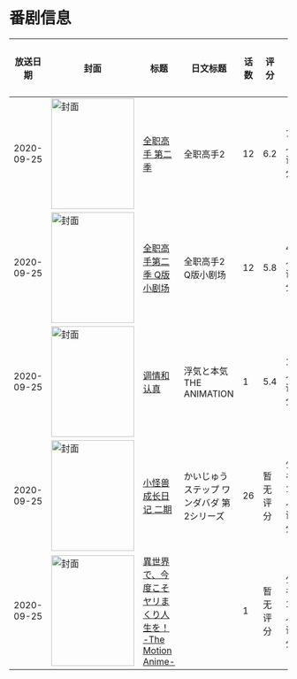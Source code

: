 # 番剧信息

|放送日期|封面|标题|日文标题|话数|评分|评分人数|
|---|---|---|---|---|---|---|
|2020-09-25|<img src="//lain.bgm.tv/pic/cover/c/76/c3/217235_0t0CP.jpg" alt="封面" style="width:150px;height:200px;object-fit:cover;">|[全职高手 第二季](https://bangumi.tv/subject/217235)|全职高手2|12|6.2|727人评分|
|2020-09-25|<img src="//lain.bgm.tv/pic/cover/c/d2/79/315740_g44fg.jpg" alt="封面" style="width:150px;height:200px;object-fit:cover;">|[全职高手第二季 Q版小剧场](https://bangumi.tv/subject/315740)|全职高手2 Q版小剧场|12|5.8|49人评分|
|2020-09-25|<img src="/img/no_icon_subject.png" alt="封面" style="width:150px;height:200px;object-fit:cover;">|[调情和认真](https://bangumi.tv/subject/316042)|浮気と本気 THE ANIMATION|1|5.4|131人评分|
|2020-09-25|<img src="//lain.bgm.tv/pic/cover/c/33/c4/318579_2w6ww.jpg" alt="封面" style="width:150px;height:200px;object-fit:cover;">|[小怪兽成长日记 二期](https://bangumi.tv/subject/318579)|かいじゅうステップ ワンダバダ 第2シリーズ|26|暂无评分|少于10人评分|
|2020-09-25|<img src="/img/no_icon_subject.png" alt="封面" style="width:150px;height:200px;object-fit:cover;">|[異世界で、今度こそヤリまくり人生を！ -The Motion Anime-](https://bangumi.tv/subject/350990)||1|暂无评分|少于10人评分|
